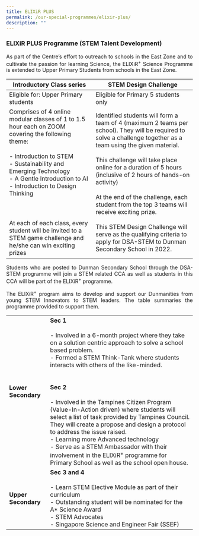 ```yaml
---
title: ELIXiR PLUS
permalink: /our-special-programmes/elixir-plus/
description: ""
---
```

### ELIXiR PLUS Programme (STEM Talent Development)

<p style="text-align: justify;">As part of the Centre’s effort to outreach to schools in the East Zone and to cultivate the passion for learning Science, the ELIXiR<sup>+</sup> Science Programme is extended to Upper Primary Students from schools in the East Zone.</p>

| Introductory Class series        | STEM Design Challenge        |
|---------------------------------------------------------------------------------------------------------------------------------------------------------------------------------------------------------------------------------------------------------------------------------------------------------------------------------------------------------------------------|-------------------------------------------------------------------------------------------------------------------------------------------------------------------------------------------------------------------------------------------------------------------------------------------------------------------------------------------------------------------------------------------------------------------------------------------------------------------------------------------------------------------------|
| Eligible for: Upper Primary students               | Eligible for Primary 5 students only                |
| Comprises of 4 online modular classes of 1 to 1.5 hour each on ZOOM covering the following theme:<br><br>- Introduction to STEM<br>- Sustainability and Emerging Technology<br>- A Gentle Introduction to AI<br>- Introduction to Design Thinking<br><br><br><br>At each of each class, every student will be invited to a STEM game challenge and he/she can win exciting prizes | Identified students will form a team of 4 (maximum 2 teams per school). They will be required to solve a challenge together as a team using the given material.<br><br>This challenge will take place online for a duration of 5 hours (inclusive of 2 hours of hands-on activity)<br><br>At the end of the challenge, each student from the top 3 teams will receive exciting prize.<br><br>This STEM Design Challenge will serve as the qualifying criteria to apply for DSA-STEM to Dunman Secondary School in 2022. |

<p style="text-align: justify;">Students who are posted to Dunman Secondary School through the DSA-STEM programme will join a STEM related CCA as well as students in this CCA will be part of the ELIXiR<sup>+</sup> programme.</p>

<p style="text-align: justify;">The ELIXiR<sup>+</sup> program aims to develop and support our Dunmanities from young STEM Innovators to STEM leaders. The table summaries the programme provided to support them.</p>


|              |                           |
|------------------|-------------------------------------------------------------------------------------------------------------------------------------------------------------------------------------------------------------------------------------------------------------------------------------------------------------------------------------------------------------------------------------------------------------------------------------------------------------------------------------------------------------------------------------------------------------------------------------------------------------------------------------------------|
| **Lower Secondary**  | **Sec 1**<br><br>- Involved in a 6-month project where they take on a solution centric approach to solve a school based problem.<br>- Formed a STEM Think-Tank where students interacts with others of the like-minded.<br><br><br>**Sec 2**<br><br>- Involved in the Tampines Citizen Program (Value-In-Action driven) where students will select a list of task provided by Tampines Council. They will create a propose and design a protocol to address the issue raised.<br>- Learning more Advanced technology<br>- Serve as a STEM Ambassador with their involvement in the ELIXiR<sup>+</sup> programme for Primary School as well as the school open house.<br> |
|  **Upper Secondary** | **Sec 3 and 4**<br><br>- Learn STEM Elective Module as part of their curriculum<br>- Outstanding student will be nominated for the A* Science Award<br>- STEM Advocates<br>- Singapore Science and Engineer Fair (SSEF)                                                                   |